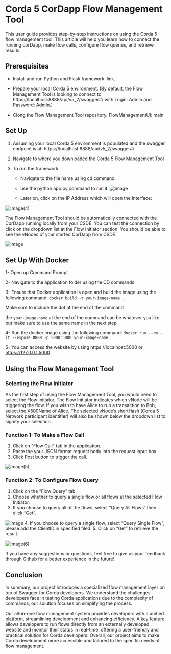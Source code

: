 # Corda 5 CorDapp Flow Management Tool


This user guide provides step-by-step instructions on using the Corda 5 flow management tool. This article will help you learn how to connect the running corDapp, make flow calls, configure flow queries, and retrieve results.

## Prerequisites
* Install and run Python and Flask framework. link.

* Prepare your local Corda 5 environment. (By default, the Flow Management Tool is looking to connect to https://localhost:8888/api/v5_2/swagger#/ with Login: Admin and Password: Admin.)

* Clong the Flow Management Tool repository. FlowManagementUI: main

## Set Up

1. Assuming your local Corda 5 environment is populated and the swagger endpoint is at: https://localhost:8888/api/v5_2/swagger#/

2. Navigate to where you downloaded the Corda 5 Flow Management Tool

3. To run the framework
    * Navigate to the file name using cd command.
    * use the python app.py command to run it.
      ![image](https://github.com/parisyup/FlowManagementUI/assets/51169685/f0c3bf59-8180-48a0-91cc-80f2d260e530)

    * Later on, click on the IP Address which will open the Interface:

![image(4)](https://github.com/parisyup/FlowManagementUI/assets/66366646/8d88e37c-edbb-4d6d-8bcd-d773e818a106)


The Flow Management Tool should be automatically connected with the CorDapp running locally from your CSDE. You can test the connection by click on the dropdown list at the Flow Initiator section. You should be able to see the vNodes of your started CorDapp from CSDE.

![image](https://github.com/parisyup/FlowManagementUI/assets/51169685/5a2356f2-cd14-489c-abd0-4afe0bf0d251)

## Set Up With Docker

1- Open up Command Prompt

2- Navigate to the application folder using the CD commands

3- Ensure that Docker application is open and build the image using the following command:
`docker build -t your-image-name .`

Make sure to include the dot at the end of the command

the `your-image-name` at the end of the command can be whatever you like but make sure to use the same name in the next step

4- Run the docker image using the following command:
`docker run --rm -it --expose 8888 -p 5000:5000 your-image-name`

5- You can access the website by using https://localhost:5000 or https://127.0.0.1:5000

## Using the Flow Management Tool

### Selecting the Flow Initiator

As the first step of using the Flow Management Tool, you would need to select the Flow Initiator. The Flow Initiator indicates which vNode will be triggering the flow. If you wish to have Alice to run a transaction to Bob, select the X500Name of Alice. The selected vNode’s shortHash (Corda 5 Network participant identifier) will also be shown below the dropdown list to signify your selection.

### Function 1: To Make a Flow Call

1. Click on "Flow Call" tab in the application.
2. Paste the your JSON format request body into the request input box.
3. Click Post button to trigger the call.

![image(5)](https://github.com/parisyup/FlowManagementUI/assets/66366646/c65195a6-0a70-4354-804e-37884f657746)


### Function 2: To Configure Flow Query

1. Click on the “Flow Query” tab.
2. Choose whether to query a single flow or all flows at the selected Flow Initiator.
3. If you choose to query all of the flows, select “Query All Flows“ then click “Get“.

![image](https://github.com/parisyup/FlowManagementUI/assets/51169685/0482cfa4-7ee1-42f2-8786-2d8ad80b2936)
4. If you choose to query a single flow, select “Query Single Flow“, please add the ClientID in specified filed.
5. Click on “Get” to retrieve the result.

![image(6)](https://github.com/parisyup/FlowManagementUI/assets/66366646/13e979b0-f76e-4f2c-9d55-81be8880890b)

If you have any suggestions or questions, feel free to give us your feedback through Github for a better experience in the future!

## Conclusion
In summary, our project introduces a specialized flow management layer on top of Swagger for Corda developers. We understand the challenges developers face in testing Corda applications due to the complexity of commands, our solution focuses on simplifying the process.

Our all-in-one flow management system provides developers with a unified platform, streamlining development and enhancing efficiency. A key feature allows developers to run flows directly from an externally developed website and monitor their status in real-time, offering a user-friendly and practical solution for Corda developers. Overall, our project aims to make Corda development more accessible and tailored to the specific needs of flow management.

